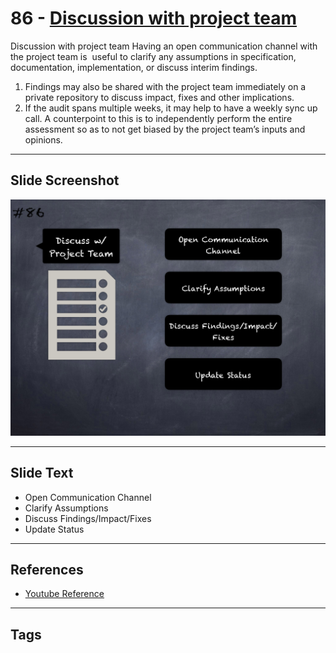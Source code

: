 
# 86 - [Discussion with project team](./Discussion%20with%20project%20team.md)

Discussion with project team Having an open communication channel with the project team is  useful to clarify any assumptions in specification, documentation, implementation, or discuss interim findings.

1. Findings may also be shared with the project team immediately on a private repository to discuss impact, fixes and other implications.
2. If the audit spans multiple weeks, it may help to have a weekly sync up call. A counterpoint to this is to independently perform the entire assessment so as to not get biased by the project team’s inputs and opinions.
___
## Slide Screenshot
![086.png](../../images/6.Audit%20Techniques%20and%20Tools%20101/086.png)
___
## Slide Text
- Open Communication Channel
- Clarify Assumptions
- Discuss Findings/Impact/Fixes
- Update Status
___
## References
- [Youtube Reference](https://youtu.be/dgITqd3mkDk?t=547)
___
## Tags

